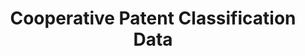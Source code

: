 ---
bigquery: https://console.cloud.google.com/bigquery?p=patents-public-data&d=cpc&page=dataset
citation: '“Cooperative Patent Classification” by the EPO and USPTO, for public use. '
contributors: EPO, USPTO
cost: None
description: Cooperative Patent Classification Data contains the scheme and definitions
  of the Cooperative Patent Classification system for classifying patent documents.
  The CPC is the result of a partnership between the EPO and the USPTO in their joint
  effort to develop a common, internationally compatible classification system for
  technical documents, in particular patent publications, which will be used by both
  offices in the patent granting process
documentation: https://www.cooperativepatentclassification.org/cpcSchemeAndDefinitions
last_edit: 04/11/2022, 18:40:37
location: https://www.cooperativepatentclassification.org/index
maintained_by: USPTO, EPO
schema_fields:
- children
- residualReferences
- notAllocatable
- parents
- ipc_concordant
- titlePart
- synonyms
- level
- additional_only
- limiting_references
- breakdown_code
- ipcConcordant
- symbol
- sizeCache
- breakdownCode
- residual_references
- applicationReferences
- date_revised
- child_groups
- informative_references
- title_full
- informativeReferences
- application_references
- not_allocatable
- definition
- childGroups
- glossary
- limitingReferences
- title_part
- titleFull
- status
- dateRevised
shortname: cooperative_patent_classification
tags:
- patents
- science
title: Cooperative Patent Classification Data
uuid: 984374a7-16e9-4b35-9445-458daceb01bf
---